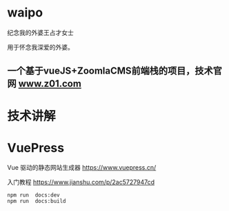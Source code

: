 # waipo
纪念我的外婆王占才女士

用于怀念我深爱的外婆。


## 一个基于vueJS+ZoomlaCMS前端栈的项目，技术官网 www.z01.com

# 技术讲解
# VuePress
Vue 驱动的静态网站生成器
https://www.vuepress.cn/

入门教程
https://www.jianshu.com/p/2ac5727947cd


```
npm run  docs:dev
npm run  docs:build

```